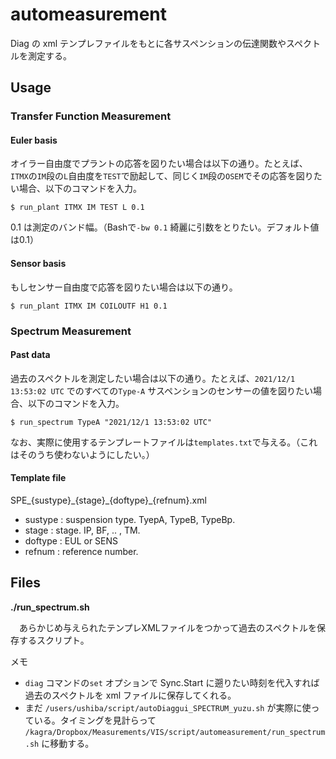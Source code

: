 # automeasurement

Diag の xml テンプレファイルをもとに各サスペンションの伝達関数やスペクトルを測定する。

## Usage
### Transfer Function Measurement

#### Euler basis
オイラー自由度でプラントの応答を図りたい場合は以下の通り。たとえば、`ITMX`の`IM`段の`L`自由度を`TEST`で励起して、同じく`IM`段の`OSEM`でその応答を図りたい場合、以下のコマンドを入力。

```
$ run_plant ITMX IM TEST L 0.1
```

0.1 は測定のバンド幅。（Bashで`-bw 0.1` 綺麗に引数をとりたい。デフォルト値は0.1）

#### Sensor basis
もしセンサー自由度で応答を図りたい場合は以下の通り。

```
$ run_plant ITMX IM COILOUTF H1 0.1
```


### Spectrum Measurement
#### Past data
過去のスペクトルを測定したい場合は以下の通り。たとえば、`2021/12/1 13:53:02 UTC` でのすべての`Type-A` サスペンションのセンサーの値を図りたい場合、以下のコマンドを入力。

```
$ run_spectrum TypeA "2021/12/1 13:53:02 UTC"
```

なお、実際に使用するテンプレートファイルは`templates.txt`で与える。（これはそのうち使わないようにしたい。）

#### Template file

SPE\_{sustype}\_{stage}\_{doftype}\_{refnum}.xml

 * sustype : suspension type. TyepA, TypeB, TypeBp.
 * stage   : stage. IP, BF, .. , TM.
 * doftype : EUL or SENS
 * refnum  : reference number.


## Files

**./run_spectrum.sh**

　あらかじめ与えられたテンプレXMLファイルをつかって過去のスペクトルを保存するスクリプト。

メモ
 * `diag` コマンドの`set` オプションで Sync.Start に遡りたい時刻を代入すれば過去のスペクトルを xml ファイルに保存してくれる。
 * まだ `/users/ushiba/script/autoDiaggui_SPECTRUM_yuzu.sh` が実際に使っている。タイミングを見計らって `/kagra/Dropbox/Measurements/VIS/script/automeasurement/run_spectrum.sh` に移動する。


